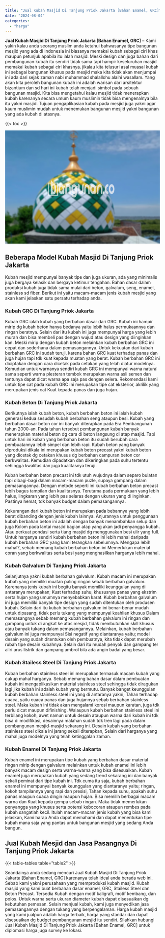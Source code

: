 ```yaml
---
title: "Jual Kubah Masjid Di Tanjung Priok Jakarta [Bahan Enamel, GRC]"
date: "2024-08-04"
categories: 
  - "harga"
---
```


**Jual Kubah Masjid Di Tanjung Priok Jakarta \[Bahan Enamel, GRC\]** – Kami yakin kalau anda seorang muslim anda ketahui bahwasanya tipe bangunan mesjid yang ada di Indonesia ini biasanya memakai kubah sebagai ciri khas maupun petunjuk apabila itu ialah masjid. Meski design dan juga bahan dari pembangunan kubah itu sendiri tidak sama tapi hampir keseluruhan masjid memakai kubah sebagai ciri khasnya. jikalau kita telusuri asal muasal kubah ini sebagai bangunan khusus pada mesjid maka kita tidak akan menjumpai ini ada dari sejak zaman nabi muhammad shalallohu alaihi wasallam. Yang akan kita peroleh bangunan kubah ini adalah warisan dari arsitektur bizantium dan sd hari ini kubah telah menjadi simbol pada sebuah bangunan masjid. Kita bisa mengetahui kalau mesjid tidak menerapkan kubah karenanya secara umum kaum muslimin tidak bisa mengenalnya bila itu yakni masjid. Tujuan pengaplikasian kubah pada mesjid juga yakni agar kaum muslimin mudah untuk menemukan bangunan mesjid yakni bangunan yang ada kubah di atasnya.

{{< toc >}}

![Jual Kubah Masjid Di Tanjung Priok Jakarta [Bahan Enamel, GRC]](/images/jual-kubah-masjid-10.png)

## Beberapa Model Kubah Masjid Di Tanjung Priok Jakarta

Kubah mesjid mempunyai banyak tipe dan juga ukuran, ada yang minimalis juga bergaya kelasik dan bergaya ketimur tengahan. Bahan dasar dalam produksi kubah juga tidak sama mulai dari beton, galvalum, seng, enamel, stainless sd fiber. Berikut ini yaitu macam-macam jenis kubah mesjid yang akan kami jelaskan satu persatu terhadap anda.

### Kubah GRC Di Tanjung Priok Jakarta

Kubah GRC ialah kubah yang berbahan dasar dari GRC. Kubah ini hampir mirip dg kubah beton hanya bedanya yaitu lebih halus permukaannya dan ringan beratnya. Selain dari itu kubah ini juga mempunyai harga yang lebih murah dan bisa membeli pas dengan wujud atau design yang diinginkan kan. Meski mirip dengan kubah beton melainkan kubah berbahan GRC ini cepat dan sederhana dalam pemasangannya. Untuk kekuatan dari kubah berbahan GRC ini sudah teruji, karena bahan GRC kuat terhadap panas dan juga hujan tapi tdk kuat kepada muatan yang berat. Kubah berbahan GRC ini diciptakan dengan cara dicetak pada cetakan yang telah diatur modelnya. Kemudian untuk warnanya sendiri kubah GRC ini mempunyai warna natural sama seperti warna plesteran tembok merupakan warna asli semen dan tentunya dapat dicat warna apa saja pas dengan selera. Rekomendasi kami untuk tipe cat pada kubah GRC ini merupakan tipe cat eksterior, akrilik yang merupakan jenis cat Kuat kepada panas dan juga hujan.

### Kubah Beton Di Tanjung Priok Jakarta

Berikutnya ialah kubah beton, kubah berbahan beton ini ialah kubah generasi kedua sesudah kubah berbahan seng ataupun besi. Kubah yang berbahan dasar beton cor ini banyak diterapkan pada Era Pembangunan tahun 2000-an. Pada tahun tersebut pembangunan kubah banyak menerapkan material beton dg cara di beton langsung di atap masjid. Tapi untuk hari ini kubah yang berbahan beton itu sudah berubah cara pembuatannya lebih simpel dan lebih rapi. Kubah beton yang banyak diproduksi dikala ini merupakan kubah beton precast yakni kubah beton yang dicetak dg cetakan khusus dg berbahan campuran beton cor berkwalitas. Kemudian dipadatkan dan dikeringkan pada suhu tertentu sehingga kwalitas dan juga kualitasnya teruji.

Kubah berbahan beton precast ini tdk utuh wujudnya dalam separo bulatan tapi dibagi-bagi dalam macam-macam puzle, supaya gampang dalam pemasangannya. Dengan metode seperti ini kubah berbahan beton precast lebih bagus tampilan dan kualitasnya. Terutama pada permukaan yang lebih halus, lingkaran yang lebih pas selaras dengan ukuran yang di inginkan. Pastinya hemat, tdk banyak budget dalam pemasangannya.

Kekurangan dari kubah beton ini merupakan pada bebannya yang lebih berat dibanding dengan jenis kubah lainnya. Anjurannya untuk penggunaan kubah berbahan beton ini adalah dengan banyak menambahkan selup dan juga Kolom pada lantai masjid bagian atap yang akan jadi penyangga kubah. Atau perkuat pondasi serta tiang masjid dg menggunakan besi ulir yang full. Untuk harganya sendiri kubah berbahan beton ini lebih mahal daripada kubah berbahan GRC yang kami terangkan sebelumnya. Mengapa lebih mahal?, sebab memang kubah berbahan beton ini Memerlukan material coran yang berkwalitas serta besi yang menghasilkan harganya lebih mahal.

### Kubah Galvalum Di Tanjung Priok Jakarta

Selanjutnya yakni kubah berbahan galvalum. Kubah macam ini merupakan kubah yang memiliki muatan paling ringan sebab berbahan galvalum. Karenanya jenis kubah ini begitu banyak memiliki keunggulan yang di antaranya merupakan; Kuat terhadap suhu, khususnya panas yang ekstrim serta hujan yang umumnya menyebabkan karat. Kubah berbahan galvalum ini juga memiliki banyak tipe design yang sudah ditentukan oleh produsen kubah. Selain dari itu kubah berbahan galvalum ini benar-benar mudah untuk dipasang, tidak perlu tukang yang mempunyai keahlian khusus Dalam memasangnya sebab memang kubah berbahan galvalum ini ringan dan gampang untuk di angkat ke atas mesjid, tidak membutuhkan skill khusus atau banyak tukang dalam pemasangannya. Melainkan, kubah berbahan galvalum ini juga mempunyai Sisi negatif yang diantaranya yaitu; model desain yang sudah ditentukan oleh pembuatnya, kita tidak dapat merubah rubah tipe desain kubahnya. Selain dari itu mudah penyok dan gampang ter aliri arus listrik dan gampang ambrol bila ada angin badai yang besar.

### Kubah Stailess Steel Di Tanjung Priok Jakarta

Kubah berbahan stainless steel ini merupakan termasuk macam kubah yang cukup mahal harganya. Sebab memang bahan dasar dalam pembuatan kubah ini mengaplikasikan material stainless steel sehingga tidak diragukan lagi jika kubah ini adalah kubah yang bermutu. Banyak banget keunggulan kubah berbahan stainless steel ini yang di antaranya yakni; Tahan terhadap cuaca, yaitu cuaca panas dan juga hujannya sebab berbahan stainless steel. Maka kubah ini tidak akan mengalami korosi maupun karatan, juga tdk perlu dicat maupun difinishing. Walaupun kubah berbahan stainless steel ini terbilang kokoh, awet namun untuk desain ataupun warna dari kubah ini tdk bisa di modifikasi, desainnya malahan sudah tdk tren lagi pada dalam pembangunan mesjid-masjid sekarang ini. Desain kubah yang berbahan stainless steel dikala ini jarang sekali diterapkan, Selain dari harganya yang mahal juga modelnya yang telah ketinggalan zaman.

### Kubah Enamel Di Tanjung Priok Jakarta

Kubah enamel ini merupakan tipe kubah yang berbahan dasar material ringan mirip dengan galvalum melainkan untuk kubah enamel ini lebih banyak macam design serta warna-warna yang bisa disesuaikan. Kubah enamel juga merupakan kubah yang sedang trend sekarang ini dan banyak sekali peminat dari tipe kubah ini. Tdk cuma itu saja, kubah berbahan enamel ini mempunyai banyak keunggulan yang diantaranya yaitu; ringan, kokoh tampilannya yang rapi dan presisi, Tahan kepada suhu, apakah suhu panas maupun cuaca dingin maupun hujan. Bisa memilih berbagai macam warna dan Kuat kepada gempa sebab ringan. Maka tidak memerlukan penyangga yang khusus serta potensi kebocoran ataupun rembes pada kubah sangatlah kecil. Itulah macam-macam jenis kubah yang bisa kami jelaskan, Kami harap Anda dapat memahami dan dapat menentukan tipe kubah mana saja yang pantas untuk bangunan mesjid yang sedang Anda bangun.

## Jual Kubah Mesjid dan Jasa Pasangnya Di Tanjung Priok Jakarta

{{< table-tables table="table2" >}}

Seandainya anda sedang mencari Jual Kubah Masjid Di Tanjung Priok Jakarta \[Bahan Enamel, GRC\] karenanya telah ideal anda berada web ini. Sebab kami yakni perusahaan yang memproduksi kubah masjid. Kubah masjid yang kami buat berbahan dasar enamel, GRC, Stailess Steel dan Beton Precast. Tersedia Kubah dengan motif kaligrafi, motif kembang, dan polos. Untuk warna serta ukuran diameter kubah dapat disesuaikan dg kebutuhan pemesan. Selain menjual kubah, kami juga menyedikan jasa pemasangannya dengan tukang yang berpengalaman. Harga kubah masjid yang kami jualpun adalah harga terbaik, harga yang standar dan dapat disesuaikan dg budget pembangunan mesjid itu sendiri. Silahkan hubungi Jual Kubah Masjid Di Tanjung Priok Jakarta \[Bahan Enamel, GRC\] untuk diplomasi harga juga survey ke lokasi.
